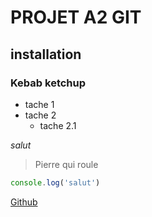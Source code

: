 # PROJET A2 GIT 

## installation 
### Kebab ketchup
* tache 1
* tache 2
    * tache 2.1

*salut*

> Pierre qui roule

```javascript
console.log('salut')
```

[Github](https://github.com)
